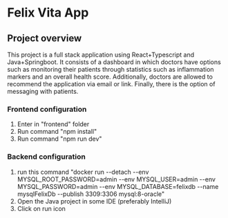 # Felix Vita App

## Project overview

This project is a full stack application using React+Typescript and Java+Springboot. It consists of a dashboard in which doctors have options such as monitoring their patients through statistics such as inflammation markers and an overall health score. Additionally, doctors are allowed to recommend the application via email or link. Finally, there is the option of messaging with patients.

### Frontend configuration

1. Enter in "frontend" folder
2. Run command "npm install"
3. Run command "npm run dev"

### Backend configuration

1. run this command "docker run --detach --env MYSQL_ROOT_PASSWORD=admin --env MYSQL_USER=admin --env MYSQL_PASSWORD=admin --env MYSQL_DATABASE=felixdb --name mysqlFelixDb --publish 3309:3306 mysql:8-oracle"
2. Open the Java project in some IDE (preferably IntelliJ)
3. Click on run icon
